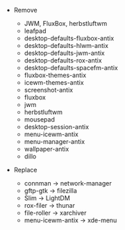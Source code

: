 * Remove
    * JWM, FluxBox, herbstluftwm
    * leafpad
    * desktop-defaults-fluxbox-antix
    * desktop-defaults-hlwm-antix
    * desktop-defaults-jwm-antix
    * desktop-defaults-rox-antix
    * desktop-defaults-spacefm-antix
    * fluxbox-themes-antix
    * icewm-themes-antix
    * screenshot-antix
    * fluxbox
    * jwm
    * herbstluftwm
    * mousepad
    * desktop-session-antix
    * menu-icewm-antix
    * menu-manager-antix
    * wallpaper-antix
    * dillo

* Replace
    * connman -> network-manager
    * gftp-gtk -> filezilla
    * Slim -> LightDM
    * rox-filer -> thunar
    * file-roller -> xarchiver
    * menu-icewm-antix -> xde-menu

